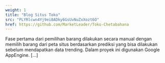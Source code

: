 ```yaml
---
weight: 1
title: "Blog Situs Toko"
src: "PLYRlcwn4Yj9ei8ADky6GsUvNuZxXozt6O"
href: https://github.com/MarketLeader/Toko-Chetabahana
---
```

Fase pertama dari pemilihan barang dilakukan secara manual dengan memilih barang dari peta situs berdasarkan prediksi yang bisa dilakukan sebelum mendapatkan data trending. Dalam proyek ini digunakan Google AppEngine.  [...]

